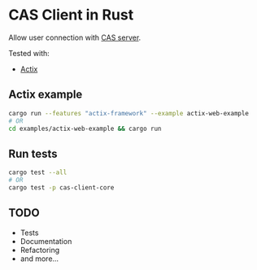 # CAS Client in Rust

Allow user connection with [CAS server](https://www.apereo.org/projects/cas "Apereo CAS Homepage").

Tested with:
- [Actix](https://actix.rs/ "Actix framework homepage")

## Actix example

```bash
cargo run --features "actix-framework" --example actix-web-example
# OR
cd examples/actix-web-example && cargo run
```

## Run tests
```bash
cargo test --all
# OR
cargo test -p cas-client-core
```

## TODO
- Tests
- Documentation
- Refactoring
- and more...
